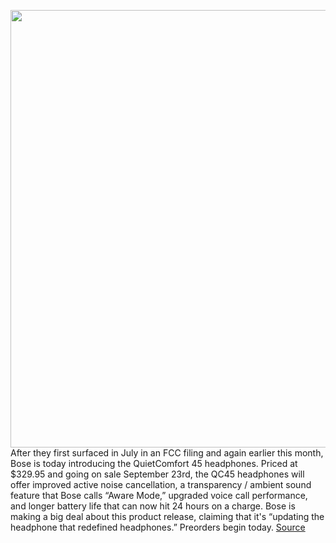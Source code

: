 <img src='https://cdn.vox-cdn.com/thumbor/5f6IWDG2spp8wUPvY3A_J2uvKCM=/0x0:1920x1080/1200x800/filters:focal(842x271:1148x577)/cdn.vox-cdn.com/uploads/chorus_image/image/69797622/0E8312A7_8138_4D4F_8D03_340251AB52EF.5.jpeg' width='700px' /><br/>
After they first surfaced in July in an FCC filing and again earlier this month, Bose is today introducing the QuietComfort 45 headphones. Priced at $329.95 and going on sale September 23rd, the QC45 headphones will offer improved active noise cancellation, a transparency / ambient sound feature that Bose calls “Aware Mode,” upgraded voice call performance, and longer battery life that can now hit 24 hours on a charge. Bose is making a big deal about this product release, claiming that it's “updating the headphone that redefined headphones.” Preorders begin today.
<a href='https://www.theverge.com/2021/8/31/22648407/bose-qc45-noise-canceling-headphones'> Source <a/>